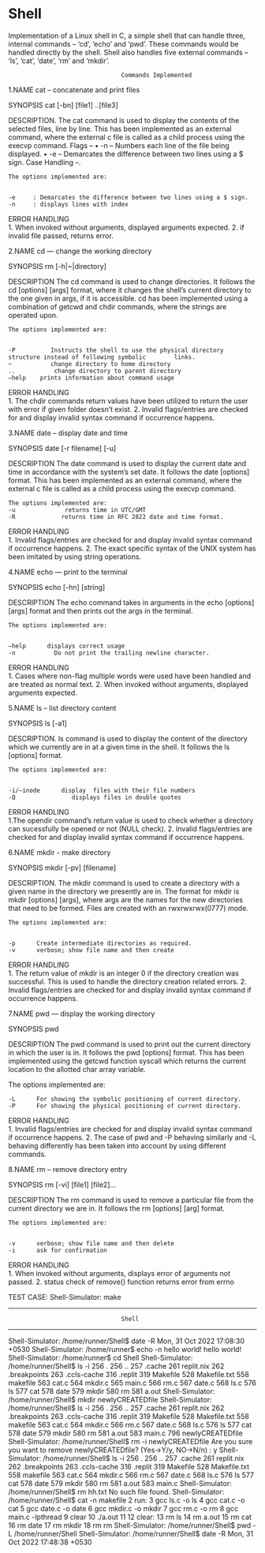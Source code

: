 # Shell
Implementation of a Linux shell in C, a simple shell that can handle three, internal commands – ‘cd’, ‘echo’ and ‘pwd’. These commands would be handled directly by the shell. Shell also handles five external commands – ‘ls’, ‘cat’, ‘date’, ‘rm’ and ‘mkdir’.


                                    Commands Implemented


1.NAME
    cat – concatenate and print files


SYNOPSIS
    cat [-bn] [file1] ..[file3]


DESCRIPTION.
The cat command is used to display the contents of the selected files, line by line. This has been implemented as an external command, where the external c file is called as a child process using the execvp command. Flags – • -n – Numbers each line of the file being displayed. • -e – Demarcates the difference between two lines using a $ sign. Case Handling –.


    The options implemented are:


    -e     : Demarcates the difference between two lines using a $ sign.
    -n     : displays lines with index


ERROR HANDLING    
    1. When invoked without arguments, displayed arguments expected.
    2. if invalid file passed, returns error.




2.NAME
    cd — change the working directory


SYNOPSIS
    rm [-h|~|directory]


DESCRIPTION
The cd command is used to change directories. It follows the cd [options] [args] format, where it changes the shell’s current directory to the one given in args, if it is accessible. cd has been implemented using a combination of getcwd and chdir commands, where the strings are operated upon.


    The options implemented are:


    -P          Instructs the shell to use the physical directory structure instead of following symbolic        links.
    ~           change directory to home directory
    ..           change directory to parent directory
    –help    prints information about command usage


ERROR HANDLING    
    1. The chdir commands return values have been utilized to return the user with error if given folder doesn’t exist.
    2. Invalid flags/entries are checked for and display invalid syntax command if occurrence happens.


3.NAME
     date – display date and time


SYNOPSIS
    date [-r filename] [-u]


DESCRIPTION
The date command is used to display the current date and time in accordance with the system’s set date. It follows the date [options] format. This has been implemented as an external command, where the external c file is called as a child process using the execvp command.


    The options implemented are:            
    -u              returns time in UTC/GMT
    -R             returns time in RFC 2822 date and time format.


ERROR HANDLING    
    1. Invalid flags/entries are checked for and display invalid syntax command if occurrence happens.
    2. The exact specific syntax of the UNIX system has been imitated by using string operations.


4.NAME
    echo — print to the terminal


SYNOPSIS
    echo [-hn] [string]


DESCRIPTION
The echo command takes in arguments in the echo [options] [args] format and then prints out the args in the terminal. 


    The options implemented are:


    –help      displays correct usage
    -n           Do not print the trailing newline character. 


ERROR HANDLING    
    1. Cases where non-flag multiple words were used have been handled and are treated as normal text. 
    2. When invoked without arguments, displayed arguments expected.


5.NAME
    ls – list directory content


SYNOPSIS
    ls [-a1]


DESCRIPTION.
ls command is used to display the content of the directory which we currently are in at a given time in the shell. It follows the ls [options] format.


    The options implemented are:


    -i/–inode      display  files with their file numbers
    -Q                displays files in double quotes


ERROR HANDLING    
    1.The opendir command’s return value is used to check whether a directory can sucessfully     be opened or not (NULL check).
    2. Invalid flags/entries are checked for and display invalid syntax command if occurrence happens.




6.NAME
    mkdir - make directory


SYNOPSIS
    mkdir [-pv] [filename]


DESCRIPTION.
The mkdir command is used to create a directory with a given name in the directory we presently are in. The format for mkdir is mkdir [options] [args], where args are the names for the new directories that need to be formed. Files are created with an rwxrwxrwx(0777) mode.


    The options implemented are:


    -p      Create intermediate directories as required.
    -v      verbose; show file name and then create


ERROR HANDLING    
    1. The return value of mkdir is an integer 0 if the directory creation was successful. This is used to handle the directory creation related errors.
    2. Invalid flags/entries are checked for and display invalid syntax command if occurrence happens.


7.NAME
    pwd — display the working directory


SYNOPSIS
    pwd


DESCRIPTION
The pwd command is used to print out the current directory in which the user is in. It follows the pwd [options] format. This has been implemented using the getcwd function syscall which returns the current location to the allotted char array variable.


The options implemented are:


    -L      For showing the symbolic positioning of current directory.
    -P      For showing the physical positioning of current directory.




ERROR HANDLING    
    1. Invalid flags/entries are checked for and display invalid syntax command if occurrence happens.
2. The case of pwd and -P behaving similarly and -L behaving differently has been taken into account by using different commands.


8.NAME
    rm – remove directory entry


SYNOPSIS
    rm [-vi] [file1] [file2]...


DESCRIPTION
The rm command is used to remove a particular file from the current directory we are in. It follows the rm [options] [arg] format.


    The options implemented are:


    -v      verbose; show file name and then delete
    -i      ask for confirmation


ERROR HANDLING    
    1. When invoked without arguments, displays error of arguments not passed. 
    2. status check of remove() function returns error from errno




TEST CASE:
Shell-Simulator: make
******************************************************************************************************
                                    Shell
******************************************************************************************************
Shell-Simulator: /home/runner/Shell$ date -R
Mon, 31 Oct 2022 17:08:30 +0530
Shell-Simulator: /home/runner$ echo -n hello world!
hello world! Shell-Simulator: /home/runner$ cd Shell
Shell-Simulator: /home/runner/Shell$ ls -i
256 .       256 ..      257 .cache      261 replit.nix      262 .breakpoints       263 .ccls-cache     316 .replit     319 Makefile        528 Makefile.txt       558 makefile        563 cat.c       564 mkdir.c   565 main.c       566 rm.c        567 date.c      568 ls.c      576 ls      577 cat     578 date        579 mkdir     580 rm       581 a.out
Shell-Simulator: /home/runner/Shell$ mkdir newlyCREATEDfile
Shell-Simulator: /home/runner/Shell$ ls -i
256 .       256 ..      257 .cache      261 replit.nix      262 .breakpoints       263 .ccls-cache     316 .replit     319 Makefile        528 Makefile.txt       558 makefile        563 cat.c       564 mkdir.c   566 rm.c     567 date.c      568 ls.c        576 ls      577 cat     578 date       579 mkdir       580 rm      581 a.out       583 main.c    796 newlyCREATEDfile
Shell-Simulator: /home/runner/Shell$ rm -i newlyCREATEDfile
Are you sure you want to remove newlyCREATEDfile? (Yes->Y/y, NO->N/n) : y
Shell-Simulator: /home/runner/Shell$ ls -i
256 .       256 ..      257 .cache      261 replit.nix      262 .breakpoints       263 .ccls-cache     316 .replit     319 Makefile        528 Makefile.txt       558 makefile        563 cat.c       564 mkdir.c   566 rm.c     567 date.c      568 ls.c        576 ls      577 cat     578 date       579 mkdir       580 rm      581 a.out       583 main.c
Shell-Simulator: /home/runner/Shell$ rm hh.txt
No such file found.
Shell-Simulator: /home/runner/Shell$ cat -n makefile
2 run:
3   gcc ls.c -o ls
4   gcc cat.c -o cat
5   gcc date.c -o date
6   gcc mkdir.c -o mkdir
7   gcc rm.c -o rm
8   gcc main.c -lpthread
9   clear
10  ./a.out
11 
12 clear:
13  rm ls
14  rm a.out
15  rm cat
16  rm date
17  rm mkdir
18  rm rm
Shell-Simulator: /home/runner/Shell$ pwd -L
/home/runner/Shell
Shell-Simulator: /home/runner/Shell$ date -R
Mon, 31 Oct 2022 17:48:38 +0530
